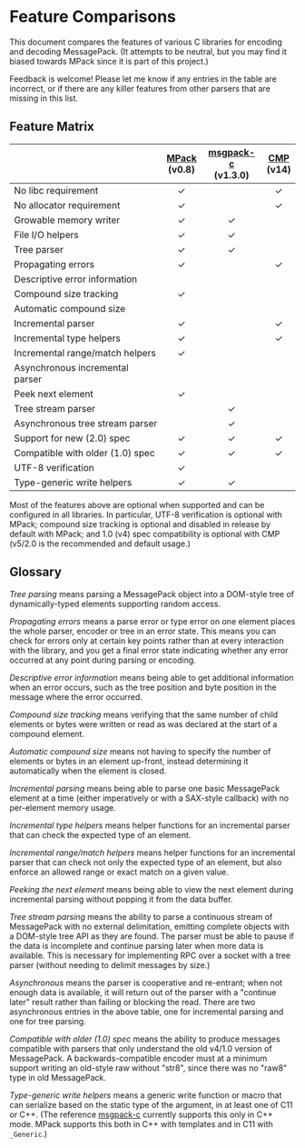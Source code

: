 
# Feature Comparisons

This document compares the features of various C libraries for encoding and decoding MessagePack. (It attempts to be neutral, but you may find it biased towards MPack since it is part of this project.)

Feedback is welcome! Please let me know if any entries in the table are incorrect, or if there are any killer features from other parsers that are missing in this list.

## Feature Matrix

[mpack]: https://github.com/ludocode/mpack
[msgpack-c]: https://github.com/msgpack/msgpack-c
[cmp]: https://github.com/camgunz/cmp

|    | [MPack][mpack]<br>(v0.8) | [msgpack-c][msgpack-c]<br>(v1.3.0) | [CMP][cmp]<br>(v14) |
|:------------------------------------|:---:|:---:|:---:|
| No libc requirement                 | ✓   |     | ✓   |
| No allocator requirement            | ✓   |     | ✓   |
| Growable memory writer              | ✓   | ✓   |     |
| File I/O helpers                    | ✓   | ✓   |     |
| Tree parser                         | ✓   | ✓   |     |
| Propagating errors                  | ✓   |     | ✓   |
| Descriptive error information       |     |     |     |
| Compound size tracking              | ✓   |     |     |
| Automatic compound size             |     |     |     |
| Incremental parser                  | ✓   |     | ✓   |
| Incremental type helpers            | ✓   |     | ✓   |
| Incremental range/match helpers     | ✓   |     |     |
| Asynchronous incremental parser     |     |     |     |
| Peek next element                   | ✓   |     |     |
| Tree stream parser                  |     | ✓   |     |
| Asynchronous tree stream parser     |     | ✓   |     |
| Support for new (2.0) spec          | ✓   | ✓   | ✓   |
| Compatible with older (1.0) spec    | ✓   | ✓   | ✓   |
| UTF-8 verification                  | ✓   |     |     |
| Type-generic write helpers          | ✓   | ✓   |     |

Most of the features above are optional when supported and can be configured in all libraries. In particular, UTF-8 verification is optional with MPack; compound size tracking is optional and disabled in release by default with MPack; and 1.0 (v4) spec compatibility is optional with CMP (v5/2.0 is the recommended and default usage.)

## Glossary

*Tree parsing* means parsing a MessagePack object into a DOM-style tree of dynamically-typed elements supporting random access.

*Propagating errors* means a parse error or type error on one element places the whole parser, encoder or tree in an error state. This means you can check for errors only at certain key points rather than at every interaction with the library, and you get a final error state indicating whether any error occurred at any point during parsing or encoding.

*Descriptive error information* means being able to get additional information when an error occurs, such as the tree position and byte position in the message where the error occurred.

*Compound size tracking* means verifying that the same number of child elements or bytes were written or read as was declared at the start of a compound element.

*Automatic compound size* means not having to specify the number of elements or bytes in an element up-front, instead determining it automatically when the element is closed.

*Incremental parsing* means being able to parse one basic MessagePack element at a time (either imperatively or with a SAX-style callback) with no per-element memory usage.

*Incremental type helpers* means helper functions for an incremental parser that can check the expected type of an element.

*Incremental range/match helpers* means helper functions for an incremental parser that can check not only the expected type of an element, but also enforce an allowed range or exact match on a given value.

*Peeking the next element* means being able to view the next element during incremental parsing without popping it from the data buffer.

*Tree stream parsing* means the ability to parse a continuous stream of MessagePack with no external delimitation, emitting complete objects with a DOM-style tree API as they are found. The parser must be able to pause if the data is incomplete and continue parsing later when more data is available. This is necessary for implementing RPC over a socket with a tree parser (without needing to delimit messages by size.)

*Asynchronous* means the parser is cooperative and re-entrant; when not enough data is available, it will return out of the parser with a "continue later" result rather than failing or blocking the read. There are two asynchronous entries in the above table, one for incremental parsing and one for tree parsing.

*Compatible with older (1.0) spec* means the ability to produce messages compatible with parsers that only understand the old v4/1.0 version of MessagePack. A backwards-compatible encoder must at a minimum support writing an old-style raw without "str8", since there was no "raw8" type in old MessagePack.

*Type-generic write helpers* means a generic write function or macro that can serialize based on the static type of the argument, in at least one of C11 or C++. (The reference [msgpack-c][msgpack-c] currently supports this only in C++ mode. MPack supports this both in C++ with templates and in C11 with `_Generic`.)
